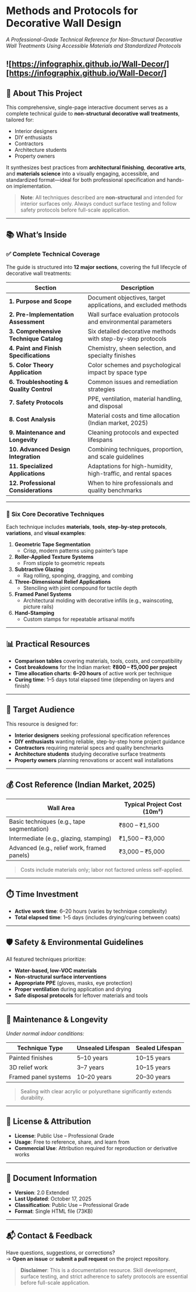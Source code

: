 # **Methods and Protocols for Decorative Wall Design**  
*A Professional-Grade Technical Reference for Non-Structural Decorative Wall Treatments Using Accessible Materials and Standardized Protocols*

![https://infographix.github.io/Wall-Decor/][https://infographix.github.io/Wall-Decor/]
---

## 📘 **About This Project**

This comprehensive, single-page interactive document serves as a complete technical guide to **non-structural decorative wall treatments**, tailored for:

- Interior designers  
- DIY enthusiasts  
- Contractors  
- Architecture students  
- Property owners  

It synthesizes best practices from **architectural finishing**, **decorative arts**, and **materials science** into a visually engaging, accessible, and standardized format—ideal for both professional specification and hands-on implementation.

> **Note**: All techniques described are **non-structural** and intended for interior surfaces only. Always conduct surface testing and follow safety protocols before full-scale application.

---

## 📚 **What’s Inside**

### ✅ **Complete Technical Coverage**  
The guide is structured into **12 major sections**, covering the full lifecycle of decorative wall treatments:

| Section | Description |
|--------|-------------|
| **1. Purpose and Scope** | Document objectives, target applications, and excluded methods |
| **2. Pre-Implementation Assessment** | Wall surface evaluation protocols and environmental parameters |
| **3. Comprehensive Technique Catalog** | Six detailed decorative methods with step-by-step protocols |
| **4. Paint and Finish Specifications** | Chemistry, sheen selection, and specialty finishes |
| **5. Color Theory Application** | Color schemes and psychological impact by space type |
| **6. Troubleshooting & Quality Control** | Common issues and remediation strategies |
| **7. Safety Protocols** | PPE, ventilation, material handling, and disposal |
| **8. Cost Analysis** | Material costs and time allocation (Indian market, 2025) |
| **9. Maintenance and Longevity** | Cleaning protocols and expected lifespans |
| **10. Advanced Design Integration** | Combining techniques, proportion, and scale guidelines |
| **11. Specialized Applications** | Adaptations for high-humidity, high-traffic, and rental spaces |
| **12. Professional Considerations** | When to hire professionals and quality benchmarks |

---

### 🎨 **Six Core Decorative Techniques**  
Each technique includes **materials**, **tools**, **step-by-step protocols**, **variations**, and **visual examples**:

1. **Geometric Tape Segmentation**  
   - Crisp, modern patterns using painter’s tape  
2. **Roller-Applied Texture Systems**  
   - From stipple to geometric repeats  
3. **Subtractive Glazing**  
   - Rag rolling, sponging, dragging, and combing  
4. **Three-Dimensional Relief Applications**  
   - Stenciling with joint compound for tactile depth  
5. **Framed Panel Systems**  
   - Architectural molding with decorative infills (e.g., wainscoting, picture rails)  
6. **Hand-Stamping**  
   - Custom stamps for repeatable artisanal motifs  

---

## 📊 **Practical Resources**

- **Comparison tables** covering materials, tools, costs, and compatibility  
- **Cost breakdowns** for the Indian market: **₹800 – ₹5,000 per project**
- **Time allocation charts**: **6–20 hours** of active work per technique  
- **Curing time**: 1–5 days total elapsed time (depending on layers and finish)

---

## 👥 **Target Audience**

This resource is designed for:

- **Interior designers** seeking professional specification references  
- **DIY enthusiasts** wanting reliable, step-by-step home project guidance  
- **Contractors** requiring material specs and quality benchmarks  
- **Architecture students** studying decorative surface treatments  
- **Property owners** planning renovations or accent wall installations  

---

## 💰 **Cost Reference (Indian Market, 2025)**

| Wall Area | Typical Project Cost (10m²) |
|----------|------------------------------|
| Basic techniques (e.g., tape segmentation) | ₹800 – ₹1,500 |
| Intermediate (e.g., glazing, stamping) | ₹1,500 – ₹3,000 |
| Advanced (e.g., relief work, framed panels) | ₹3,000 – ₹5,000 |

> Costs include materials only; labor not factored unless self-applied.

---

## ⏱️ **Time Investment**

- **Active work time**: 6–20 hours (varies by technique complexity)  
- **Total elapsed time**: 1–5 days (includes drying/curing between coats)

---

## 🛡️ **Safety & Environmental Guidelines**

All featured techniques prioritize:

- **Water-based, low-VOC materials**  
- **Non-structural surface interventions**  
- **Appropriate PPE** (gloves, masks, eye protection)  
- **Proper ventilation** during application and drying  
- **Safe disposal protocols** for leftover materials and tools  

---

## 🔧 **Maintenance & Longevity**  
*Under normal indoor conditions:*

| Technique Type | Unsealed Lifespan | Sealed Lifespan |
|----------------|-------------------|------------------|
| Painted finishes | 5–10 years | 10–15 years |
| 3D relief work | 3–7 years | 10–15 years |
| Framed panel systems | 10–20 years | 20–30 years |

> Sealing with clear acrylic or polyurethane significantly extends durability.

---

## 📄 **License & Attribution**

- **License**: Public Use – Professional Grade  
- **Usage**: Free to reference, share, and learn from  
- **Commercial Use**: Attribution required for reproduction or derivative works  

---

## 📄 **Document Information**

- **Version**: 2.0 Extended  
- **Last Updated**: October 17, 2025  
- **Classification**: Public Use – Professional Grade  
- **Format**: Single HTML file (73KB)  

---

## 📬 **Contact & Feedback**

Have questions, suggestions, or corrections?  
→ **Open an issue** or **submit a pull request** on the project repository.

> **Disclaimer**: This is a documentation resource. Skill development, surface testing, and strict adherence to safety protocols are essential before full-scale application.
